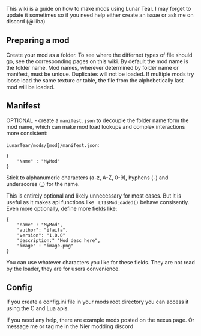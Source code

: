 This wiki is a guide on how to make mods using Lunar Tear. I may forget to update it sometimes so if you need help either create an issue or ask me on discord (@iiiba)

## Preparing a mod


Create your mod as a folder. To see where the differnet types of file should go, see the corresponding pages on this wiki. By default the mod name is the folder name. Mod names, wherever determined by folder name or manifest, must be unique. Duplicates will not be loaded. If multiple mods try loose load the same texture or table, the file from the alphebetically last mod will be loaded.


## Manifest

OPTIONAL - create a `manifest.json` to decouple the folder name form the mod name, which can make mod load lookups and complex interactions more consistent:

`LunarTear/mods/[mod]/manifest.json`:
```
{
	"Name" : "MyMod"
}
```

Stick to alphanumeric characters (a-z, A-Z, 0-9), hyphens (-) and underscores (_) for the name.


This is entirely optional and likely unnecessary for most cases. But it is useful as it makes api functions like `_LTIsModLoaded()` behave consisently. Even more optionally, define more fields like:

```
{
	"name" : "MyMod",
	"author": "ifaifa",
	"version": "1.0.0"
	"description:" "Mod desc here",
	"image" : "image.png"
}
```

You can use whatever characters you like for these fields. They are not read by the loader, they are for users convenience.

## Config

If you create a config.ini file in your mods root directory you can access it using the C and Lua apis.











If you need any help, there are example mods posted on the nexus page. Or message me or tag me in the Nier modding discord


